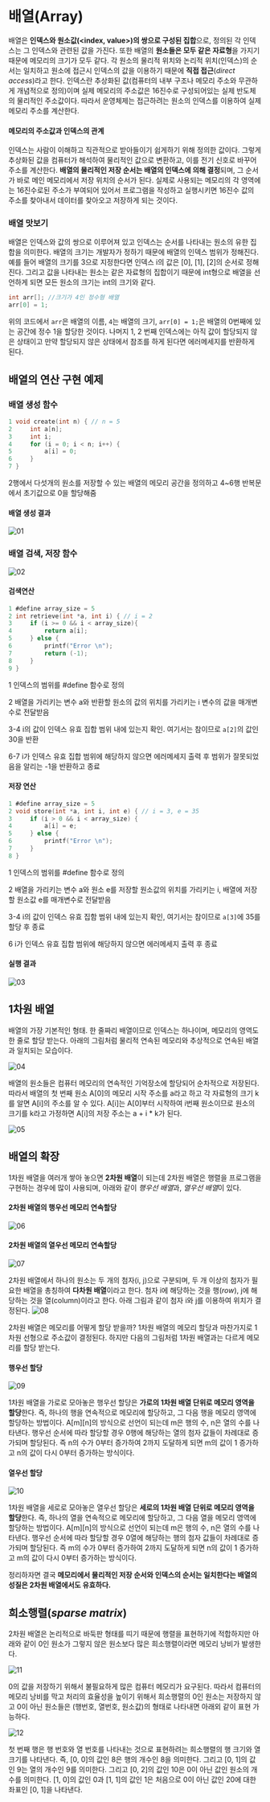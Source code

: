 # 배열(Array)

배열은 **인덱스와 원소값(<index, value>)의 쌍으로 구성된 집합**으로, 정의된 각 인덱스는 그 인덱스와 관련된 값을 가진다. 또한 배열의 **원소들은 모두 같은 자료형**을 가지기 때문에 메모리의 크기가 모두 같다. 각 원소의 물리적 위치와 논리적 위치(인덱스)의 순서는 일치하고 원소에 접근시 인덱스의 값을 이용하기 때문에 **직접 접근**(*direct access*)라고 한다. 인덱스란 추상화된 값(컴퓨터의 내부 구조나 메모리 주소와 무관하게 개념적으로 정의)이며 실제 메모리의 주소값은 16진수로 구성되어있는 실제 반도체의 물리적인 주소값이다. 따라서 운영체제는 접근하려는 원소의 인덱스를 이용하여 실제 메모리 주소를 계산한다.

#### 메모리의 주소값과 인덱스의 관계

인덱스는 사람이 이해하고 직관적으로 받아들이기 쉽게하기 위해 정의한 값이다. 그렇게 추상화된 값을 컴퓨터가 해석하여 물리적인 값으로 변환하고, 이를 전기 신호로 바꾸어 주소를 계산한다. **배열의 물리적인 저장 순서는 배열의 인덱스에 의해 결정**되며, 그 순서가 바로 메인 메모리에서 저장 위치의 순서가 된다. 실제로 사용되는 메모리의 각 영역에는 16진수로된 주소가 부여되어 있어서 프로그램을 작성하고 실행시키면 16진수 값의 주소를 찾아내서 데이터를 찾아오고 저장하게 되는 것이다.

### 배열 맛보기

배열은 인덱스와 값의 쌍으로 이루어져 있고 인덱스는 순서를 나타내는 원소의 유한 집합을 의미한다. 배열의 크기는 개발자가 정하기 때문에 배열의 인덱스 범위가 정해진다. 예를 들어 배열의 크기를 3으로 지정한다면 인덱스 i의 값은 [0], [1], [2]의 순서로 정해진다. 그리고 값을 나타내는 원소는 같은 자료형의 집합이기 때문에 int형으로 배열을 선언하게 되면 모든 원소의 크기는 int의 크기와 같다.

~~~c
int arr[]; //크기가 4인 정수형 배열
arr[0] = 1;
~~~

위의 코드에서 `arr`은 배열의 이름, `4`는 배열의 크기, `arr[0] = 1;`은 배열의 0번째에 있는 공간에 정수 1을 할당한 것이다. 나머지 1, 2 번째 인덱스에는 아직 값이 할당되지 않은 상태이고 만약 할당되지 않은 상태에서 참조를 하게 된다면 에러메세지를 반환하게 된다. 

## 배열의 연산 구현 예제

### 배열 생성 함수

~~~c
1 void create(int n) { // n = 5
2     int a[n];
3     int i;
4     for (i = 0; i < n; i++) {
5         a[i] = 0;
6     }
7 }
~~~

2행에서 다섯개의 원소를 저장할 수 있는 배열의 메모리 공간을 정의하고 4~6행 반복문에서 초기값으로 0을 할당해줌  

#### 배열 생성 결과

![01](images/01.png)

### 배열 검색, 저장 함수

![02](images/02.png)

#### 검색연산

~~~c
1 #define array_size = 5
2 int retrieve(int *a, int i) { // i = 2
3     if (i >= 0 && i < array_size){
4         return a[i];
5     } else {
6         printf("Error \n");
7         return (-1);
8     }
9 }
~~~

1 인덱스의 범위를 #define 함수로 정의

2 배열을 가리키는 변수 a와  반환할 원소의 값의 위치를 가리키는 i 변수의 값을 매개변수로 전달받음

3-4 i의 값이 인덱스 유효 집합 범위 내에 있는지 확인. 여기서는 참이므로 `a[2]`의 값인 30을 반환

6-7 i가 인덱스 유효 집합 범위에 해당하지 않으면 에러메세지 출력 후 범위가 잘못되었음을 알리는 -1을 반환하고 종료

#### 저장 연산

~~~c
1 #define array_size = 5
2 void store(int *a, int i, int e) { // i = 3, e = 35
3     if (i > 0 && i < array_size) {
4         a[i] = e;
5     } else {
6         printf("Error \n");
7     }
8 }
~~~

1 인덱스의 범위를 #define 함수로 정의

2 배열을 가리키는 변수 a와  원소 e를 저장할 원소값의 위치를 가리키는 i, 배열에 저장할 원소값 e를 매개변수로 전달받음

3-4 i의 값이 인덱스 유효 집함 범위 내에 있는지 확인, 여기서는 참이므로 `a[3]`에 35를 할당 후 종료

6 i가 인덱스 유효 집합 범위에 해당하지 않으면 에러메세지 출력 후 종료

#### 실행 결과

![03](images/03.png)

## 1차원 배열

배열의 가장 기본적인 형태. 한 줄짜리 배열이므로 인덱스는 하나이며, 메모리의 영역도 한 줄로 할당 받는다. 아래의 그림처럼 물리적 연속된 메모리와 추상적으로 연속된 배열과 일치되는 모습이다.

![04](images/04.png)

배열의 원소들은 컴퓨터 메모리의 연속적인 기억장소에 할당되어 순차적으로 저장된다. 따라서 배열의 첫 번째 원소 A[0]의 메모리 시작 주소를 a라고 하고 각 자료형의 크기 k를 알면 A[i]의 주소를 알 수 있다. A[i]는 A[0]부터 시작하여 i번째 원소이므로 원소의 크기를 k라고 가정하면 A[i]의 저장 주소는 a + i * k가 된다.

![05](images/05.png)

## 배열의 확장

1차원 배열을 여러개 쌓아 놓으면 **2차원 배열**이 되는데 
2차원 배열은 행렬을 프로그램을 구현하는 경우에 많이 사용되며, 아래와 같이 *행우선 배열*과, *열우선 배열*이 있다.  
#### 2차원 배열의 행우선 메모리 연속할당
![06](images/06.png)

#### 2차원 배열의 열우선 메모리 연속할당
![07](images/07.png)

2차원 배열에서 하나의 원소는 두 개의 첨자(i, j)으로 구분되며, 두 개 이상의 첨자가 필요한 배열을 총칭하여 **다차원 배열**이라고 한다. 첨자 i에 해당하는 것을 행(*row*), j에 해당하는 것을 열(column)이라고 한다. 아래 그림과 같이 첨자 i와 j를 이용하여 위치가 결정된다.
![08](images/08.jpg)

2차원 배열은 메모리를 어떻게 할당 받을까? 1차원 배열의 메모리 할당과 마찬가지로 1차원 선형으로 주소값이 결정된다. 하지만 다음의 그림처럼 1차원 배열과는 다르게 메모리를 할당 받는다.

#### 행우선 할당
![09](images/09.jpg)

1차원 배열을 가로로 모아놓은 행우선 할당은 **가로의 1차원 배열 단위로 메모리 영역을 할당**한다. 즉, 하나의 행을 연속적으로 메모리에 할당하고, 그 다음 행을 메모리 영역에 할당하는 방법이다. A[m][n]의 방식으로 선언이 되는데 m은 행의 수, n은 열의 수를 나타낸다. 행우선 순서에 따라 할당할 경우 0행에 해당하는 열의 첨자 값들이 차례대로 증가되며 할당된다. 즉 n의 수가 0부터 증가하여 2까지 도달하게 되면 m의 값이 1 증가하고 n의 값이 다시 0부터 증가하는 방식이다.

#### 열우선 할당
![10](images/10.jpg)

1차원 배열을 세로로 모아놓은 열우선 할당은 **세로의 1차원 배열 단위로 메모리 영역을 할당**한다. 즉, 하나의 열을 연속적으로 메모리에 할당하고, 그 다음 열을 메모리 영역에 할당하는 방법이다. A[m][n]의 방식으로 선언이 되는데 m은 행의 수, n은 열의 수를 나타낸다. 행우선 순서에 따라 할당할 경우 0열에 해당하는 행의 첨자 값들이 차례대로 증가되며 할당된다. 즉 m의 수가 0부터 증가하여 2까지 도달하게 되면 n의 값이 1 증가하고 m의 값이 다시 0부터 증가하는 방식이다.  
  
정리하자면 결국 **메모리에서 물리적인 저장 순서와 인덱스의 순서는 일치한다는 배열의 성질은 2차원 배열에서도 유효하다.**

## 희소행렬(*sparse matrix*)

2차원 배열은 논리적으로 바둑판 형태를 띠기 때문에 행렬을 표현하기에 적합하지만 아래와 같이 0인 원소가 그렇지 않은 원소보다 많은 희소행렬이라면 메모리 낭비가 발생한다.

![11](images/11.jpg)

0의 값을 저장하기 위해서 불필요하게 많은 컴퓨터 메모리가 요구된다. 따라서 컴퓨터의 메모리 낭비를 막고 처리의 효율성을 높이기 위해서 희소행렬의 0인 원소는 저장하지 않고 0이 아닌 원소들은 (행번호, 열번호, 원소값)의 형태로 나타내면 아래외 같이 표현 가능하다.

![12](images/12.jpg)

첫 번째 행은 행 번호와 열 번호를 나타내는 것으로 표현하려는 희소행렬의 행 크기와 열 크기를 나타낸다. 즉, [0, 0]의 값인 8은 행의 개수인 8을 의미한다. 그리고 [0, 1]의 값인 9는 열의 개수인 9를 의미한다. 그리고 [0, 2]의 값인 10은 0이 아닌 값인 원소의 개수를 의미한다. [1, 0]의 값인 0과 [1, 1]의 값인 1은 처음으로 0이 아닌 값인 20에 대한 좌표인 [0, 1]을 나타낸다.
